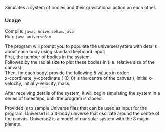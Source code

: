 Simulates a system of bodies and their gravitational action on each other.  

### Usage

Compile: `javac universeSim.java`  
Run: `java universeSim`  
  
The program will prompt you to populate the universe/system with details about each body using standard keyboard input:  
First, the number of bodies in the system.  
Followed by the radial size to plot these bodies in (i.e. relative size of the canvas).  
Then, for each body, provide the following 5 values in order:  
x-coordinate, y-coordinate ( (0, 0) is the centre of the canvas ), initial x-velocity, initial y-velocity, mass.  
  
After receiving details of the system, it will begin simulating the system in a series of timesteps, until the program is closed.  
  
Provided is to sample Universe files that can be used as input for the program. Universe1 is a 4-body universe that oscillate around the centre of the canvas. Universe2 is a model of our solar system with the 8 major planets.
